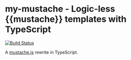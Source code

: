 # my-mustache - Logic-less {{mustache}} templates with TypeScript

[![Build Status](https://travis-ci.com/teeceepee/my-mustache.svg?branch=master)](https://travis-ci.com/teeceepee/my-mustache)

A [mustache.js](https://github.com/janl/mustache.js) rewrite in TypeScript.

